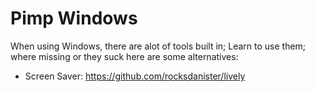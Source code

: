 # Pimp Windows

When using Windows, there are alot of tools built in; Learn to use them; where missing or they suck here are some alternatives:

- Screen Saver: <https://github.com/rocksdanister/lively>
